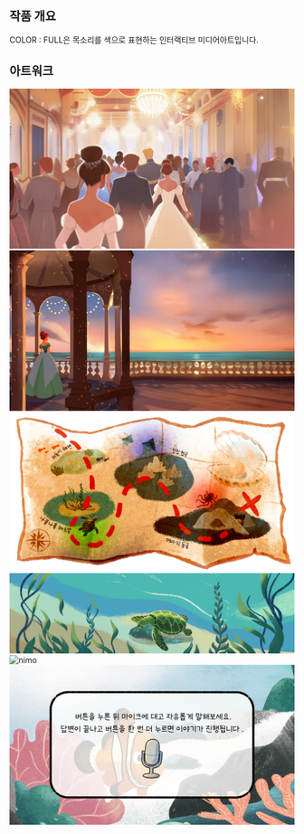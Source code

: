 <!-- Using HTML to center the abstract -->
<div class="columns is-centered has-text-centered">
  <div class="column is-four-fifths">
    <h2>작품 개요</h2>
    <div class="content has-text-justified">
      COLOR : FULL은 목소리를 색으로 표현하는 인터랙티브 미디어아트입니다.
    </div>
  </div>
</div>



## 아트워크 
<div class="image-row">
  <img src="images/Opening2.jpg" alt="Opening2">
  <img src="images/Opening4.jpg" alt="Opening4">
  <img src="images/map.png" alt="map">
  <img src="images/turtle talk1.gif" alt="turtle talk1">
  <img src="images/nimo.png" alt="nimo">
  <img src="images/test.png" alt="test">
</div>



</code></pre>

